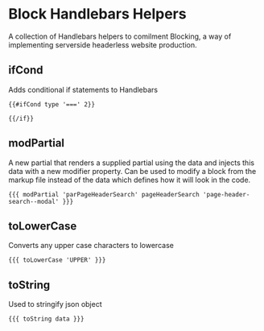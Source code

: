 Block Handlebars Helpers
=

A collection of Handlebars helpers to comilment Blocking, a way of implementing serverside headerless 
website production.

ifCond
-
Adds conditional if statements to Handlebars

```
{{#ifCond type '===' 2}}

{{/if}}
```

modPartial
-
A new partial that renders a supplied partial using the data and injects this data
with a new modifier property. Can be used to modify a block from the markup file
instead of the data which defines how it will look in the code.

```
{{{ modPartial 'parPageHeaderSearch' pageHeaderSearch 'page-header-search--modal' }}}
```

toLowerCase
-
Converts any upper case characters to lowercase

```
{{{ toLowerCase 'UPPER' }}}
```

toString
-
Used to stringify json object

```
{{{ toString data }}}
```